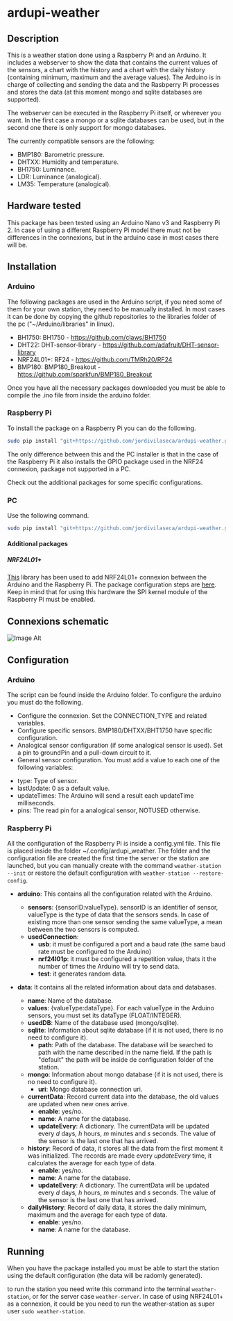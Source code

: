 # ardupi-weather
## Description
This is a weather station done using a Raspberry Pi and an Arduino. It includes a webserver to show the data that
contains the current values of the sensors, a chart with the history and a chart with the daily history (containing
minimum, maximum and the average values). The Arduino is in charge of collecting and sending the data and the 
Rasbperry Pi processes and stores the data (at this moment mongo and sqlite databases are supported).

The webserver can be executed in the Raspberry Pi itself, or wherever you want. In the first case a mongo or a sqlite databases can be used, but in the second one there is only support for mongo databases.

The currently compatible sensors are the following:

 * BMP180: Barometric pressure.
 * DHTXX: Humidity and temperature.
 * BH1750: Luminance.
 * LDR: Luminance (analogical).
 * LM35: Temperature (analogical).

## Hardware tested
This package has been tested using an Arduino Nano v3 and Raspberry Pi 2. In case of using a different Raspberry Pi model there must not be differences in the connexions, but in the arduino case in most cases there will be.

## Installation

### Arduino
The following packages are used in the Arduino script, if you need some of them for your own station, they need
to be manually installed. In most cases it can be done by copying the github repositories to the libraries folder
of the pc ("~/Arduino/libraries" in linux).

 * BH1750: BH1750 - https://github.com/claws/BH1750
 * DHT22: DHT-sensor-library - https://github.com/adafruit/DHT-sensor-library
 * NRF24L01+: RF24 - https://github.com/TMRh20/RF24
 * BMP180: BMP180_Breakout - https://github.com/sparkfun/BMP180_Breakout

Once you have all the necessary packages downloaded you must be able to compile the .ino file from inside the arduino folder.

### Raspberry Pi
To install the package on a Raspberry Pi you can do the following.

```bash
sudo pip install "git+https://github.com/jordivilaseca/ardupi-weather.git#egg=ardupi-weather[rpi]"
```

The only difference between this and the PC installer is that in the case of the Raspberry Pi it also installs the GPIO package used in the NRF24 connexion, package not supported in a PC.

Check out the additional packages for some specific configurations.

### PC
Use the following command.

```bash
sudo pip install "git+https://github.com/jordivilaseca/ardupi-weather.git#egg=ardupi-weather"
```

#### Additional packages
##### NRF24L01+
[This](https://github.com/TMRh20/RF24) library has been used to add NRF24L01+ connexion between the Arduino and the Raspberry Pi. The package configuration steps are [here](http://tmrh20.github.io/RF24/RPi.html). Keep in mind that for using this hardware the SPI kernel module of the Raspberry Pi must be enabled.

## Connexions schematic
![Image Alt](https://github.com/jordivilaseca/ardupi-weather/blob/master/sensorsSketch_bb.png)

## Configuration

### Arduino
The script can be found inside the Arduino folder. To configure the arduino you must do the following.
 * Configure the connexion. Set the CONNECTION_TYPE and related variables.
 * Configure specific sensors. BMP180/DHTXX/BHT1750 have specific configuration.
 * Analogical sensor configuration (if some analogical sensor is used). Set a pin to groundPin and a pull-down circuit to it.
 * General sensor configuration. You must add a value to each one of the following variables:
  - type: Type of sensor.
  - lastUpdate: 0 as a default value.
  - updateTimes: The Arduino will send a result each updateTime milliseconds.
  - pins: The read pin for a analogical sensor, NOTUSED otherwise.

### Raspberry Pi
All the configuration of the Raspberry Pi is inside a config.yml file. This file is placed inside the folder ~/.config/ardupi_weather. The folder and the configuration file are created the first time the server or the station are launched, but you can manually create with the command `weather-station --init` or restore the default configuration with `weather-station --restore-config`.


- **arduino**: This contains all the configuration related with the Arduino.
  - **sensors**: {sensorID:valueType}. sensorID is an identifier of sensor, valueType is the type of data that the sensors sends. In case of existing more than one sensor sending the same valueType, a mean between the two sensors is computed.
  - **usedConnection**:
    - **usb**: it must be configured a port and a baud rate (the same baud rate must be configured to the Arduino)
    - **nrf24l01p**: it must be configured a repetition value, thats it the number of times the Arduino will try to send data.
    - **test**: it generates random data.

- **data**: It contains all the related information about data and databases.
  - **name**: Name of the database.
  - **values**: {valueType:dataType}. For each valueType in the Arduino sensors, you must set its dataType (FLOAT/INTEGER).
  - **usedDB**: Name of the database used (mongo/sqlite).
  - **sqlite**: Information about sqlite database (if it is not used, there is no need to configure it).
    - **path**: Path of the database. The database will be searched to path with the name described in the name field. If the path is "default" the path will be inside de configuration folder of the station.
  - **mongo**: Information about mongo database (if it is not used, there is no need to configure it).
    - **uri**: Mongo database connection uri.
  - **currentData**: Record current data into the database, the old values are updated when new ones arrive.
    - **enable**: yes/no.
    - **name**: A name for the database.
    - **updateEvery**: A dictionary. The currentData will be updated every *d* days, *h* hours, *m* minutes and *s* seconds. The value of the sensor is the last one that has arrived.
  - **history**: Record of data, it stores all the data from the first moment it was initialized. The records are made every *updateEvery* time, it calculates the average for each type of data.
    - **enable**: yes/no.
    - **name**: A name for the database.
    - **updateEvery**: A dictionary. The currentData will be updated every *d* days, *h* hours, *m* minutes and *s* seconds. The value of the sensor is the last one that has arrived.
  - **dailyHistory**: Record of daily data, it stores the daily minimum, maximum and the average for each type of data. 
    - **enable**: yes/no.
    - **name**: A name for the database.



## Running

When you have the package installed you must be able to start the station using the default configuration (the data will be radomly generated).

to run the station you need write this command into the terminal `weather-station`, or for the server case `weather-server`. In case of using NRF24L01+ as a connexion, it could be you need to run the weather-station as super user `sudo weather-station`.
